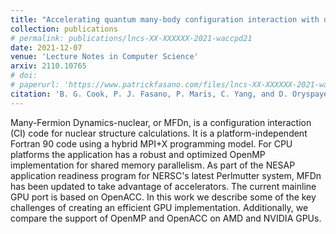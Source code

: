 ```yaml
---
title: "Accelerating quantum many-body configuration interaction with directives"
collection: publications
# permalink: publications/lncs-XX-XXXXXX-2021-waccpd21
date: 2021-12-07
venue: 'Lecture Notes in Computer Science'
arxiv: 2110.10765
# doi:
# paperurl: 'https://www.patrickfasano.com/files/lncs-XX-XXXXXX-2021-waccpd21_PREPRINT.pdf'
citation: 'B. G. Cook, P. J. Fasano, P. Maris, C. Yang, and D. Oryspayev, Accelerating quantum many-body configuration interaction with directives, arXiv:2110.10765 [cs.DC]'
---
```

Many-Fermion Dynamics-nuclear, or MFDn, is a configuration interaction (CI) code
for nuclear structure calculations. It is a platform-independent Fortran 90 code
using a hybrid MPI+X programming model. For CPU platforms the application has a
robust and optimized OpenMP implementation for shared memory parallelism. As
part of the NESAP application readiness program for NERSC's latest Perlmutter
system, MFDn has been updated to take advantage of accelerators. The current
mainline GPU port is based on OpenACC. In this work we describe some of the key
challenges of creating an efficient GPU implementation. Additionally, we compare
the support of OpenMP and OpenACC on AMD and NVIDIA GPUs.